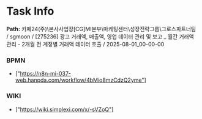 # Task Info

**Path:** 카페24(주)\본사사업장\[CG]MI본부\마케팅센터\성장전략그룹\그로스파트너팀 / sgmoon / [275236] 광고 거래액, 매출액, 영업 데이터 관리 및 보고 _ 월간 거래액 관리 - 2개월 전 계정별 거래액 데이터 호출 / 2025-08-01_00-00-00

### BPMN
- ["https://n8n-mi-037-web.hanpda.com/workflow/4bMio8mzCdzQ2yme"]

### WIKI
- ["https://wiki.simplexi.com/x/-sVZoQ"]

